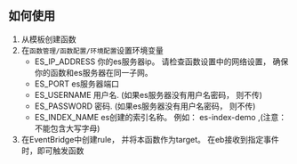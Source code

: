 ## 如何使用
1. 从模板创建函数
2. 在`函数管理/函数配置/环境配置`设置环境变量
    + ES_IP_ADDRESS 你的es服务器ip。 请检查函数设置中的网络设置， 确保你的函数和es服务器在同一子网。
    + ES_PORT es服务器端口
    + ES_USERNAME 用户名. (如果es服务器没有用户名密码， 则不传)
    + ES_PASSWORD 密码. (如果es服务器没有用户名密码， 则不传)
    + ES_INDEX_NAME es创建的索引名称。 例如： es-index-demo ,(注意：不能包含大写字母)
4. 在EventBridge中创建rule， 并将本函数作为target。 在eb接收到指定事件时，即可触发函数
